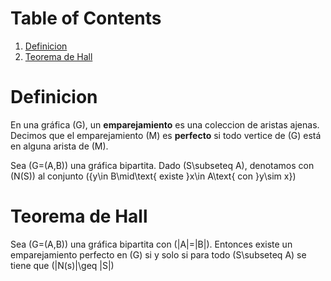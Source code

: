 <script type="text/x-mathjax-config">
  MathJax.Hub.Config({
    tex2jax: {inlineMath: [["$","$"],["\(","\)"]]}
  });
</script>
<script type="text/javascript" src="../MathJax.js?config=TeX-AMS_HTML-full"></script>






# Table of Contents

1.  [Definicion](#org8538b59)
2.  [Teorema de Hall](#org10c9d61)



<a id="org8538b59"></a>

# Definicion

En una gráfica \(G\), un **emparejamiento** es una coleccion de aristas ajenas.
Decimos que el emparejamiento \(M\) es **perfecto** si todo
vertice de \(G\) está en alguna arista de \(M\).

Sea \(G=(A,B)\) una gráfica bipartita. Dado \(S\subseteq A\),
denotamos con \(N(S)\) al conjunto \(\{y\in B\mid\text{ existe }x\in
A\text{ con }y\sim x\}\)


<a id="org10c9d61"></a>

# Teorema de Hall

Sea \(G=(A,B)\) una gráfica bipartita con \(|A|=|B|\). Entonces existe
un emparejamiento perfecto en \(G\) si y solo si para todo
\(S\subseteq A\) se tiene que \(|N(s)|\geq |S|\) 

